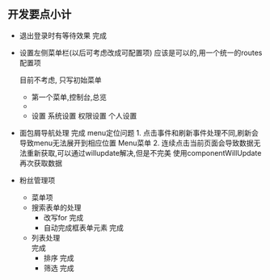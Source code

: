 ## 开发要点小计 

* 退出登录时有等待效果
    完成
    
* 设置左侧菜单栏(以后可考虑改成可配置项) 
    应该是可以的,用一个统一的routes配置项
    
    目前不考虑, 只写初始菜单
    - 第一个菜单,控制台,总览
    -
    - 设置
        系统设置
        权限设置
        个人设置
* 面包屑导航处理
    完成
    menu定位问题
        1. 点击事件和刷新事件处理不同,刷新会导致menu无法展开到相应位置
            Menu菜单
        2. 连续点击当前页面会导致数据无法重新获取,可以通过willupdate解决,但是不完美
            使用componentWillUpdate再次获取数据

* 粉丝管理项
    - 菜单项
    - 搜索表单的处理
        - 改写for
            完成
        - 自动完成框表单元素
            完成
    - 列表处理  
        完成
        - 排序
          完成
        - 筛选
          完成
            
        
    
    
